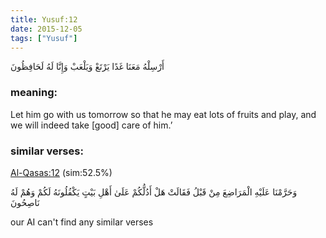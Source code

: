 ```yaml
---
title: Yusuf:12
date: 2015-12-05
tags: ["Yusuf"]
---
```

أَرْسِلْهُ مَعَنَا غَدًا يَرْتَعْ وَيَلْعَبْ وَإِنَّا لَهُ لَحَافِظُونَ
### meaning: 
Let him go with us tomorrow so that he may eat lots of fruits and play, and we will indeed take [good] care of him.’
### similar verses: 

[Al-Qasas:12](/28/12) (sim:52.5%)

وَحَرَّمْنَا عَلَيْهِ الْمَرَاضِعَ مِنْ قَبْلُ فَقَالَتْ هَلْ أَدُلُّكُمْ عَلَىٰ أَهْلِ بَيْتٍ يَكْفُلُونَهُ لَكُمْ وَهُمْ لَهُ نَاصِحُونَ

our AI can't find any similar verses



